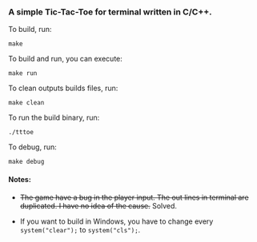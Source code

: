 ### A simple Tic-Tac-Toe for terminal written in C/C++.

To build, run:

	make
	
To build and run, you can execute:

	make run
	
To clean outputs builds files, run:

	make clean
	
To run the build binary, run:
	
	./tttoe

To debug, run:

	make debug

#### Notes:

* ~~The game have a bug in the player input. The out lines in terminal are duplicated. I have no idea of the cause.~~
Solved.


* If you want to build in Windows, you have to 
change every `system("clear");` to 
`system("cls");`.
